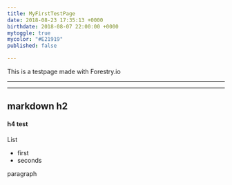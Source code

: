 ```yaml
---
title: MyFirstTestPage
date: 2018-08-23 17:35:13 +0000
birthdate: 2018-08-07 22:00:00 +0000
mytoggle: true
mycolor: "#E21919"
published: false

---
```

This is a testpage made with Forestry.io

***

***

## markdown h2

#### h4 test

List

* first
* seconds

paragraph